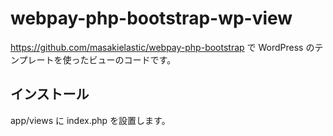 # webpay-php-bootstrap-wp-view
https://github.com/masakielastic/webpay-php-bootstrap で WordPress のテンプレートを使ったビューのコードです。

## インストール

app/views に index.php を設置します。
